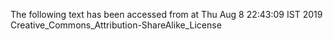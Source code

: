 The following text has been accessed from at Thu Aug 8 22:43:09 IST 2019
Creative_Commons_Attribution-ShareAlike_License
